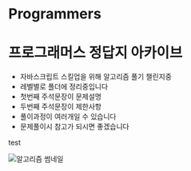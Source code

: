 # Programmers
# **프로그래머스 정답지 아카이브**
- 자바스크립트 스킬업을 위해 알고리즘 풀기 챌린지중
- 레벨별로 폴더에 정리중입니다
- 첫번째 주석문장이 문제설명
- 두번째 주석문장이 제한사항
- 풀이과정이 여러개일 수 있습니다
- 문제풀이시 참고가 되시면 좋겠습니다

test


![알고리즘 썸네일](https://user-images.githubusercontent.com/96277834/194753061-a8266b01-49f7-40ca-b4a6-c9cde2245565.png)
